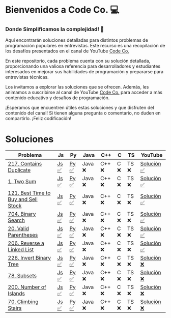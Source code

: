 # Bienvenidos a Code Co. 💻

### Donde Simplificamos la complejidad! 🚀

Aqui encontrarán soluciones detalladas para distintos problemas de programación populares en entrevistas. Este recurso es una recopilación de los desafíos presentados en el canal de YouTube [Code Co.](https://www.youtube.com/@CodeCo_)

En este repositorio, cada problema cuenta con su solución detallada, proporcionando una valiosa referencia para desarrolladores y estudiantes interesados en mejorar sus habilidades de programación y prepararse para entrevistas técnicas.

Los invitamos a explorar las soluciones que se ofrecen. Además, les animamos a suscribirse al canal de YouTube [Code Co.](https://www.youtube.com/@CodeCo_) para acceder a más contenido educativo y desafíos de programación.

¡Esperamos que encuentren útiles estas soluciones y que disfruten del contenido del canal! Si tienen alguna pregunta o comentario, no duden en compartirlo. ¡Feliz codificación!

# Soluciones

| Problema                                                                                              | Js                                                         | Py                                                     | Java    | C++    | C    | TS    | YouTube                                                           |
| ----------------------------------------------------------------------------------------------------- | ---------------------------------------------------------- | ------------------------------------------------------ | ------- | ------ | ---- | ----- | ----------------------------------------------------------------- |
| [217. Contains Duplicate](https://leetcode.com/problems/contains-duplicate/)                          | [Js ✅](Javascript/217-Contains_Duplicate.js)              | [Py ✅](Python/217-Contains_Duplicate.py)              | Java ❌ | C++ ❌ | C ❌ | TS ❌ | [Solución ✅](https://www.youtube.com/watch?v=1JGgB6MYIHw&t=24s)  |
| [1. Two Sum](https://leetcode.com/problems/two-sum/)                                                  | [Js ✅](Javascript/1-Two_Sum.js)                           | [Py ✅](Python/1-Two_Sum.py)                           | Java ❌ | C++ ❌ | C ❌ | TS ❌ | [Solución ✅](https://www.youtube.com/watch?v=WJ4eMHAS_Cs)        |
| [121. Best Time to Buy and Sell Stock](https://leetcode.com/problems/best-time-to-buy-and-sell-stock) | [Js ✅](Javascript/121-Best_Time_to_Buy_and_Sell_Stock.js) | [Py ✅](Python/121-Best_Time_to_Buy_and_Sell_Stock.py) | Java ❌ | C++ ❌ | C ❌ | TS ❌ | [Solución ✅](https://youtu.be/hlwkrraMXH0?si=dhg0HTds1DGQ_X_B)   |
| [704. Binary Search](https://leetcode.com/problems/binary-search)                                     | [Js ✅](Javascript/704-Binary_Search.js)                   | [Py ✅](Python/704-Binary_Search.py)                   | Java ❌ | C++ ❌ | C ❌ | TS ❌ | [Solución ✅](https://www.youtube.com/watch?v=xPVfpZpL3z4)        |
| [20. Valid Parentheses](https://leetcode.com/problems/valid-parentheses/)                             | [Js ✅](Javascript/20-Valid_Parentheses.js)                | [Py ✅](Python/20-Valid_Parentheses.py)                | Java ❌ | C++ ❌ | C ❌ | TS ❌ | [Solución ✅](https://www.youtube.com/watch?v=RFO6nvIslcQ&t=395s) |
| [206. Reverse a Linked List](https://leetcode.com/problems/reverse-linked-list/)                      | [Js ✅](Javascript/206-Reverse_Linked_List.js)             | [Py ✅](Python/206-Reverse_Linked_List.py)             | Java ❌ | C++ ❌ | C ❌ | TS ❌ | [Solución ✅](https://www.youtube.com/watch?v=t6DKVj487oc&t=17s)  |
| [226. Invert Binary Tree](https://leetcode.com/problems/invert-binary-tree/)                          | [Js ✅](Javascript/226-Invert_Binary_Tree.js)              | [Py ✅](Python/226-Invert_Binary_Tree.py)              | Java ❌ | C++ ❌ | C ❌ | TS ❌ | [Solución ❌]()                                                   |
| [78. Subsets](https://leetcode.com/problems/subsets/)                                                 | [Js ✅](Javascript/78-Subsets.js)                          | [Py ✅](Python/78-Subsets.py)                          | Java ❌ | C++ ❌ | C ❌ | TS ❌ | [Solución ❌]()                                                   |
| [200. Number of Islands](https://leetcode.com/problems/number-of-islands/)                            | [Js ✅](Javascript/200-Number_of_Islands.js)               | [Py ✅](Python/200-Number_of_Islands.py)               | Java ❌ | C++ ❌ | C ❌ | TS ❌ | [Solución ❌]()                                                   |
| [70. Climbing Stairs](https://leetcode.com/problems/climbing-stairs/)                                 | [Js ✅](Javascript/70-Climbing_Stairs.js)                  | [Py ✅](Python/70-Climbing_Stairs.py)                  | Java ❌ | C++ ❌ | C ❌ | TS ❌ | [Solución ❌]()                                                   |
